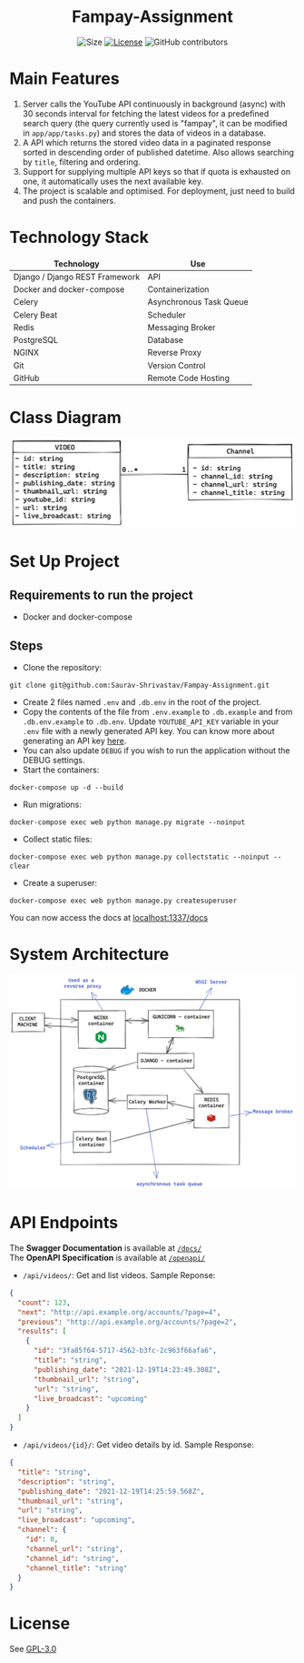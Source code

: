 <div align="center">

# Fampay-Assignment

![Size](https://github-size-badge.herokuapp.com/Saurav-Shrivastav/Fampay-Assignment.svg)
[![License](https://img.shields.io/github/license/Saurav-Shrivastav/Fampay-Assignment)](https://github.com/Saurav-Shrivastav/Fampay-Assignment/blob/main/LICENSE)
![GitHub contributors](https://img.shields.io/github/contributors/Saurav-Shrivastav/Fampay-Assignment?logo=github)

</div>

# Main Features
1. Server calls the YouTube API continuously in background (async) with 30 seconds interval for fetching the latest videos for a predefined search query (the query 
currently used is "fampay", it can be modified in `app/app/tasks.py`) and stores the data of videos in a database.
2. A API which returns the stored video data in a paginated response sorted in descending order of published datetime. Also allows searching by `title`, filtering and ordering.
3. Support for supplying multiple API keys so that if quota is exhausted on one, it automatically uses the next available key.
4. The project is scalable and optimised. For deployment, just need to build and push the containers.

# Technology Stack
<table>
  <thead align="center">
    <tr>
      <td><strong>Technology</strong></td>
      <td><strong>Use</strong></td>
    </tr>
  </thead>
  <tbody>
    <tr>
      <td>Django / Django REST Framework</td>
      <td>API</td>
    </tr>
    <tr>
      <td>Docker and docker-compose</td>
      <td>Containerization</td>
    </tr>
    <tr>
      <td>Celery</td>
      <td>Asynchronous Task Queue</td>
    </tr>
    <tr>
      <td>Celery Beat</td>
      <td>Scheduler</td>
    </tr>
    <tr>
      <td>Redis</td>
      <td>Messaging Broker</td>
    </tr>
    <tr>
      <td>PostgreSQL</td>
      <td>Database</td>
    </tr>
    <tr>
      <td>NGINX</td>
      <td>Reverse Proxy</td>
    </tr>
    <tr>
      <td>Git</td>
      <td>Version Control</td>
    </tr>
    <tr>
      <td>GitHub</td>
      <td>Remote Code Hosting</td>
    </tr>
  </tbody>

</table>

# Class Diagram
![Class Diagram](/assets/class-diagram.png)

# Set Up Project

## Requirements to run the project
- Docker and docker-compose

## Steps
- Clone the repository:
```
git clone git@github.com:Saurav-Shrivastav/Fampay-Assignment.git
```
- Create 2 files named `.env` and `.db.env` in the root of the project. 
- Copy the contents of the file from `.env.example` to `.db.example` and from `.db.env.example` to `.db.env`. 
Update `YOUTUBE_API_KEY` variable in your `.env` file with a newly generated API key. You can know more about generating an API key <a href="https://blog.hubspot.com/website/how-to-get-youtube-api-key">here</a>.
- You can also update `DEBUG` if you wish to run the application without the DEBUG settings.
- Start the containers:
```
docker-compose up -d --build
```
- Run migrations:
```
docker-compose exec web python manage.py migrate --noinput
```
- Collect static files:
```
docker-compose exec web python manage.py collectstatic --noinput --clear
```
- Create a superuser:
```
docker-compose exec web python manage.py createsuperuser
```
You can now access the docs at <a href="http://localhost:1337/docs">localhost:1337/docs</a>

# System Architecture
![System Architecture](/assets/sys-architecture.png)

# API Endpoints
The **Swagger Documentation** is available at <a href="https://localhost:1337/docs">`/docs/`</a> <br>
The **OpenAPI Specification** is available at <a href="https://localhost:1337/openapi">`/openapi/`</a>

- `/api/videos/`: Get and list videos. Sample Reponse:
```json
{
  "count": 123,
  "next": "http://api.example.org/accounts/?page=4",
  "previous": "http://api.example.org/accounts/?page=2",
  "results": [
    {
      "id": "3fa85f64-5717-4562-b3fc-2c963f66afa6",
      "title": "string",
      "publishing_date": "2021-12-19T14:23:49.308Z",
      "thumbnail_url": "string",
      "url": "string",
      "live_broadcast": "upcoming"
    }
  ]
}
```
- `/api/videos/{id}/`: Get video details by id. Sample Response:
```json
{
  "title": "string",
  "description": "string",
  "publishing_date": "2021-12-19T14:25:59.568Z",
  "thumbnail_url": "string",
  "url": "string",
  "live_broadcast": "upcoming",
  "channel": {
    "id": 0,
    "channel_url": "string",
    "channel_id": "string",
    "channel_title": "string"
  }
}
```

# License

See [GPL-3.0](https://choosealicense.com/licenses/gpl-3.0/)
